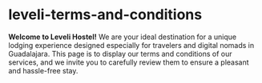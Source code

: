 # leveli-terms-and-conditions
**Welcome to Leveli Hostel!** We are your ideal destination for a unique lodging experience designed especially for travelers and digital nomads in Guadalajara. This page is to display our terms and conditions of our services, and we invite you to carefully review them to ensure a pleasant and hassle-free stay.
